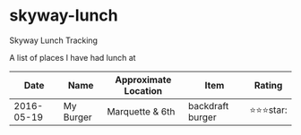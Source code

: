 # skyway-lunch
Skyway Lunch Tracking

A list of places I have had lunch at

Date       | Name       | Approximate Location | Item             | Rating
----       | ----       | -------------------- | ------           | ------
2016-05-19 | My Burger  | Marquette & 6th      | backdraft burger | :star::star::star:star:

